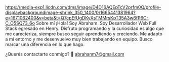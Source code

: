 https://media-exp1.licdn.com/dms/image/D4D16AQEpTcV2prfm0Q/profile-displaybackgroundimage-shrink_350_1400/0/1665441381964?e=1671062400&v=beta&t=Q7cpEfUgDKyXsTMMrsKpT35A3w6fP6C-C_O5SQ73_6o 
Sobre mí
¡Hola! Soy Abraham.
Soy Desarrollador Web Full Stack egresado en Henry. Disfruto programando y la curiosidad es algo que me carecteriza, siempre busco seguir aprendiendo y creciendo. Me adapto a mi entorno y me desenvuelvo muy bien trabajando en equipo. Busco marcar una diferencia en lo que hago.

¿Querés contactarte conmigo?
📧 abrahanm7@gmail.com
